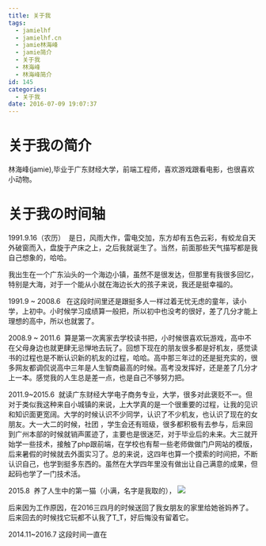 ```yaml
---
title: 关于我
tags:
  - jamielhf
  - jamielhf.cn
  - jamie林海峰
  - jamie简介
  - 关于我
  - 林海峰
  - 林海峰简介
id: 145
categories:
  - 关于我
date: 2016-07-09 19:07:37
---
```


# 关于我の简介

林海峰(jamie),毕业于广东财经大学，前端工程师，喜欢游戏跟看电影，也很喜欢小动物。

# 关于我の时间轴

1991.9.16（农历）  是日，风雨大作，雷电交加，东方却有五色云彩，有蛟龙自天外破窗而入，盘旋于产床之上，之后我就诞生了。当然，前面那些天气描写都是我自己想象的，哈哈。

我出生在一个广东汕头的一个海边小镇，虽然不是很发达，但那里有我很多回忆，特别是大海，对于一个能从小就在海边长大的孩子来说，我还是挺幸福的。

 

1991.9 ~ 2008.6   在这段时间里还是跟挺多人一样过着无忧无虑的童年，读小学，上初中。小时候学习成绩算一般把，所以初中也没考的很好，差了几分才能上理想的高中，所以也就罢了。

 

2008.9 ~ 2011.6  算是第一次离家去学校读书把，小时候很喜欢玩游戏，高中不在父母身边也就更肆无忌惮地去玩了。回想下现在的朋友很多都是好机友，感觉读书的过程也是不断认识新的机友的过程，哈哈。高中那三年过的还是挺充实的，很多网友都调侃说高中三年是人生智商最高的时候。高考没发挥好，还是差了几分才上一本。感觉我的人生总是差一点，也是自己不够努力把。

 

2011.9~2015.6  就读广东财经大学电子商务专业，大学，很多对此褒贬不一。但对于类似我这种来自小城镇的来说，上大学真的是一个很重要的过程，让我的见识和知识面更宽阔。大学的时候认识不少同学，认识了不少机友，也认识了现在的女朋友。大一大二的时候，社团 ，学生会还有班级，很多都积极有去参与，后来回到广州本部的时候就销声匿迹了，主要也是很迷茫，对于毕业后的未来。大三就开始学一些技术，接触了php跟前端，在学校也有帮一些老师做做门户网站的模版，后来暑假的时候就去外面实习了。总的来说，这四年也算一个摸索的时间把，不断认识自己，也学到挺多东西的。虽然在大学四年里没有做出让自己满意的成果，但起码也学了一门技术活。

2015.8  养了人生中的第一猫（小满，名字是我取的），
![](http://www.jamielhf.cn/wp/wp-content/uploads/2016/05/13.jpg)

 

后来因为工作原因，在2016三四月的时候送回了我女朋友的家里给她爸妈养了。后来回去的时候找它玩都不认我了T_T，好后悔没有留着它。

 

2014.11~2016.7  这段时间一直在